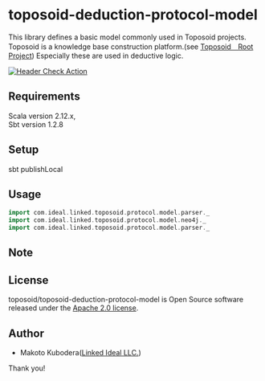 # toposoid-deduction-protocol-model
This library defines a basic model commonly used in Toposoid projects.
Toposoid is a knowledge base construction platform.(see [Toposoid　Root Project](https://github.com/toposoid/toposoid.git))
Especially these are used in deductive logic.

[![Header Check Action](https://github.com/toposoid/toposoid-deduction-protocol-model/actions/workflows/action.yml/badge.svg?branch=main)](https://github.com/toposoid/toposoid-deduction-protocol-model/actions/workflows/action.yml)

## Requirements
Scala version 2.12.x,   
Sbt version 1.2.8

## Setup
sbt publishLocal

## Usage
```scala
import com.ideal.linked.toposoid.protocol.model.parser._
import com.ideal.linked.toposoid.protocol.model.neo4j._
import com.ideal.linked.toposoid.protocol.model.parser._
```
## Note

## License
toposoid/toposoid-deduction-protocol-model is Open Source software released under the [Apache 2.0 license](https://www.apache.org/licenses/LICENSE-2.0.html).

## Author
* Makoto Kubodera([Linked Ideal LLC.](https://linked-ideal.com/))

Thank you!


